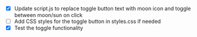 - [x] Update script.js to replace toggle button text with moon icon and toggle between moon/sun on click
- [ ] Add CSS styles for the toggle button in styles.css if needed
- [x] Test the toggle functionality
